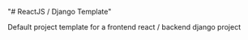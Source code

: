 "# ReactJS / Django Template" 

Default project template for a frontend react / backend django project
